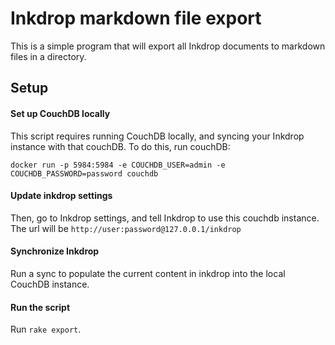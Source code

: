 # Inkdrop markdown file export

This is a simple program that will export all Inkdrop documents to markdown files
in a directory.

## Setup

#### Set up CouchDB locally

This script requires running CouchDB locally, and syncing your Inkdrop instance
with that couchDB.  To do this, run couchDB:

```
docker run -p 5984:5984 -e COUCHDB_USER=admin -e COUCHDB_PASSWORD=password couchdb
```

#### Update inkdrop settings

Then, go to Inkdrop settings, and tell Inkdrop to use this couchdb instance.
The url will be `http://user:password@127.0.0.1/inkdrop`

#### Synchronize Inkdrop

Run a sync to populate the current content in inkdrop into the local CouchDB instance.


#### Run the script

Run `rake export`.
